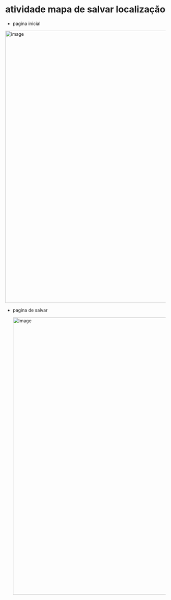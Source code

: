 # atividade mapa de salvar localização


* pagina inicial
<img width="1919" height="853" alt="image" src="https://github.com/user-attachments/assets/5a612ba5-7e80-4a93-8216-eb1bf4466194" />




- pagina de salvar

  <img width="1900" height="869" alt="image" src="https://github.com/user-attachments/assets/41e46bf5-4904-41eb-ab1f-cbdba29452ff" />

